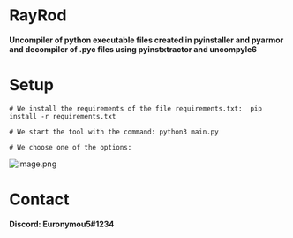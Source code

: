# RayRod
**Uncompiler of python executable files created in pyinstaller and pyarmor and decompiler of .pyc files using pyinstxtractor and uncompyle6**

# Setup
```
# We install the requirements of the file requirements.txt:  pip install -r requirements.txt
```
```
# We start the tool with the command: python3 main.py
```
```
# We choose one of the options:
```
![image.png](https://github.com/Euronymou5/RayRod/blob/main/images/ray.png?raw=true)

# Contact
**Discord: Euronymou5#1234**
